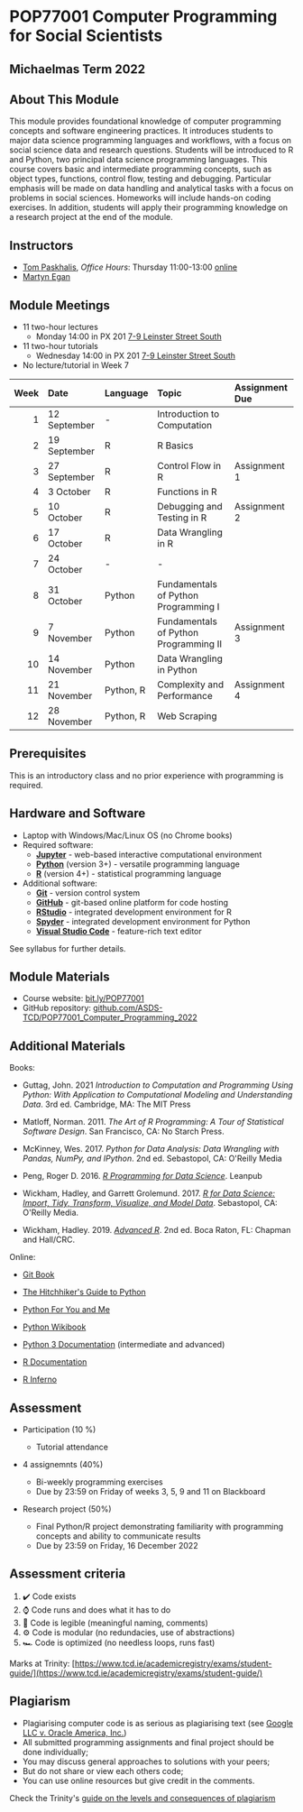 # POP77001 Computer Programming for Social Scientists

## Michaelmas Term 2022

## About This Module

This module provides foundational knowledge of computer programming concepts and software engineering practices. It introduces students to major data science programming languages and workflows, with a focus on social science data and research questions. Students will be introduced to R and Python, two principal data science programming languages. This course covers basic and intermediate programming concepts, such as object types, functions, control flow, testing and debugging. Particular emphasis will be made on data handling and analytical tasks with a focus on problems in social sciences. Homeworks will include hands-on coding exercises. In addition, students will apply their programming knowledge on a research project at the end of the module.

## Instructors

- [Tom Paskhalis](mailto:tom.paskhalis@tcd.ie), *Office Hours*: Thursday 11:00-13:00  [online](https://outlook.office365.com/owa/calendar/TomPaskhalis@TCDUD.onmicrosoft.com/bookings/)
- [Martyn Egan](mailto:eganm9@tcd.ie)

## Module Meetings

- 11 two-hour lectures
    - Monday 14:00 in PX 201 [7-9 Leinster Street South](https://www.tcd.ie/Maps/map.php?b=255)
- 11 two-hour tutorials
    - Wednesday 14:00 in PX 201 [7-9 Leinster Street South](https://www.tcd.ie/Maps/map.php?b=255)
- No lecture/tutorial in Week 7

| Week|Date         |Language  |Topic                                 |Assignment Due |
|----:|:------------|:---------|:-------------------------------------|:--------------|
|    1|12 September |-         |Introduction to Computation           |               |
|    2|19 September |R         |R Basics                              |               |
|    3|27 September |R         |Control Flow in R                     |Assignment 1   |
|    4|3 October    |R         |Functions in R                        |               |
|    5|10 October   |R         |Debugging and Testing in R            |Assignment 2   |
|    6|17 October   |R         |Data Wrangling in R                   |               |
|    7|24 October   |-         |-                                     |               |
|    8|31 October   |Python    |Fundamentals of Python Programming I  |               |
|    9|7 November   |Python    |Fundamentals of Python Programming II |Assignment 3   |
|   10|14 November  |Python    |Data Wrangling in Python              |               |
|   11|21 November  |Python, R |Complexity and Performance            |Assignment 4   |
|   12|28 November  |Python, R |Web Scraping                          |               |

## Prerequisites

This is an introductory class and no prior experience with programming is required.

## Hardware and Software

- Laptop with Windows/Mac/Linux OS (no Chrome books)
- Required software:
    - [**Jupyter**](https://jupyter.org/) - web-based interactive computational environment
    - [**Python**](https://www.python.org/) (version 3+) - versatile programming language
    - [**R**](https://cran.r-project.org/) (version 4+) - statistical programming language
- Additional software:
    - [**Git**](https://git-scm.com/) - version control system
    - [**GitHub**](https://github.com/) - git-based online platform for code hosting
    - [**RStudio**](https://www.rstudio.com/) - integrated development environment for R
    - [**Spyder**](https://www.spyder-ide.org/) - integrated development environment for Python
    - [**Visual Studio Code**](https://code.visualstudio.com/) - feature-rich text editor

See syllabus for further details.

## Module Materials

- Course website: [bit.ly/POP77001](https://bit.ly/POP77001)
- GitHub repository: [github.com/ASDS-TCD/POP77001_Computer_Programming_2022](https://github.com/ASDS-TCD/POP77001_Computer_Programming_2022)

## Additional Materials

Books:

- Guttag, John. 2021 *Introduction to Computation and Programming Using Python: With Application to Computational Modeling and Understanding Data*. 3rd ed. Cambridge, MA: The MIT Press

- Matloff, Norman. 2011. *The Art of R Programming: A Tour of Statistical Software Design*. San Francisco, CA: No Starch Press.

- McKinney, Wes. 2017. *Python for Data Analysis: Data Wrangling with Pandas, NumPy, and IPython*. 2nd ed. Sebastopol, CA: O'Reilly Media

- Peng, Roger D. 2016. [*R Programming for Data Science*](https://leanpub.com/rprogramming). Leanpub

- Wickham, Hadley, and Garrett Grolemund. 2017. [*R for Data Science: Import, Tidy, Transform, Visualize, and Model Data*](http://r4ds.had.co.nz/). Sebastopol, CA: O'Reilly Media.

- Wickham, Hadley. 2019. [*Advanced R*](http://adv-r.had.co.nz/). 2nd ed. Boca Raton, FL: Chapman and Hall/CRC.


Online:

- [Git Book](https://git-scm.com/book/en/v2)

- [The Hitchhiker's Guide to Python](https://docs.python-guide.org/)

- [Python For You and Me](https://pymbook.readthedocs.io/en/latest/)

- [Python Wikibook](https://en.wikibooks.org/wiki/Python_Programming)

- [Python 3 Documentation](https://docs.python.org/3/) (intermediate and advanced)

- [R Documentation](https://rdrr.io/)

- [R Inferno](https://www.burns-stat.com/pages/Tutor/R_inferno.pdf)

## Assessment

- Participation (10 %)
    - Tutorial attendance

- 4 assignemnts (40%)
    - Bi-weekly programming exercises
    - Due by 23:59 on Friday of weeks 3, 5, 9 and 11 on Blackboard

- Research project (50%)
    - Final Python/R project demonstrating familiarity with programming concepts and ability to communicate results
    - Due by 23:59 on Friday, 16 December 2022
    
## Assessment criteria

1. ✔️ Code exists
2. ⌚ Code runs and does what it has to do
3. 📜 Code is legible (meaningful naming, comments)
4. ⚙️ Code is modular (no redundacies, use of abstractions)
5. 🏎️ Code is optimized (no needless loops, runs fast)

Marks at Trinity: [https://www.tcd.ie/academicregistry/exams/student-guide/](https://www.tcd.ie/academicregistry/exams/student-guide/)

## Plagiarism

- Plagiarising computer code is as serious as plagiarising text (see [Google LLC v. Oracle America, Inc.](https://en.wikipedia.org/wiki/Google_LLC_v._Oracle_America%2C_Inc.))
- All submitted programming assignments and final project should be done individually;
- You may discuss general approaches to solutions with your peers;
- But do not share or view each others code;
- You can use online resources but give credit in the comments.

Check the Trinity's [guide on the levels and consequences of plagiarism](https://libguides.tcd.ie/plagiarism/levels-and-consequences)
